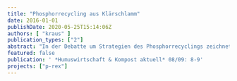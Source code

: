 ```yaml
---
title: "Phosphorrecycling aus Klärschlamm"
date: 2016-01-01
publishDate: 2020-05-25T15:14:06Z
authors: [ "kraus" ]
publication_types: ["2"]
abstract: "In der Debatte um Strategien des Phosphorrecyclings zeichnet sich immer mehr ab, dass ein Ende der bodenbezogenen Verwertung von Klärschlamm nicht zielführend ist, wenn Schlämme für dieses Recyclingverfahren qualitativ geeignet sind."
featured: false
publication: ' *Humuswirtschaft & Kompost aktuell* 08/09: 8-9'
projects: ["p-rex"]
---
```


